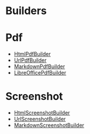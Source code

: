 Builders
========
# Pdf

* [HtmlPdfBuilder](./Pdf/HtmlPdfBuilder.md)
* [UrlPdfBuilder](./Pdf/UrlPdfBuilder.md)
* [MarkdownPdfBuilder](./Pdf/MarkdownPdfBuilder.md)
* [LibreOfficePdfBuilder](./Pdf/LibreOfficePdfBuilder.md)

# Screenshot

* [HtmlScreenshotBuilder](./Screenshot/HtmlScreenshotBuilder.md)
* [UrlScreenshotBuilder](./Screenshot/UrlScreenshotBuilder.md)
* [MarkdownScreenshotBuilder](./Screenshot/MarkdownScreenshotBuilder.md)

